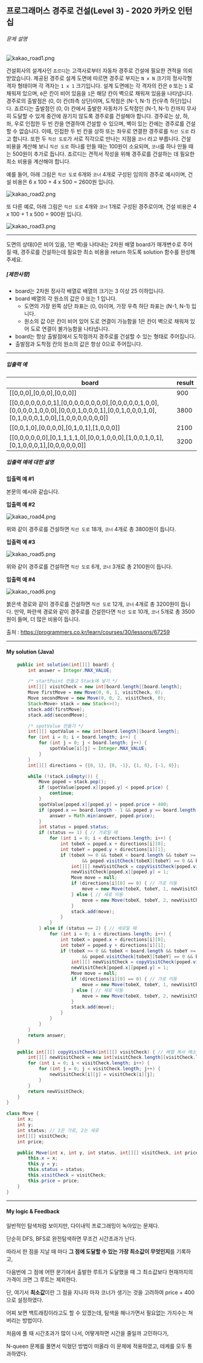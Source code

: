 ## 프로그래머스 경주로 건설(Level 3) - 2020 카카오 인턴십

###### 문제 설명

![kakao_road1.png](https://grepp-programmers.s3.ap-northeast-2.amazonaws.com/files/production/384b9e2a-4eb5-460d-bce2-d12359b03b14/kakao_road1.png)

건설회사의 설계사인 `죠르디`는 고객사로부터 자동차 경주로 건설에 필요한 견적을 의뢰받았습니다.
제공된 경주로 설계 도면에 따르면 경주로 부지는 `N x N` 크기의 정사각형 격자 형태이며 각 격자는 `1 x 1` 크기입니다.
설계 도면에는 각 격자의 칸은 `0` 또는 `1` 로 채워져 있으며, `0`은 칸이 비어 있음을 `1`은 해당 칸이 벽으로 채워져 있음을 나타냅니다.
경주로의 출발점은 (0, 0) 칸(좌측 상단)이며, 도착점은 (N-1, N-1) 칸(우측 하단)입니다. 죠르디는 출발점인 (0, 0) 칸에서 출발한 자동차가 도착점인 (N-1, N-1) 칸까지 무사히 도달할 수 있게 중간에 끊기지 않도록 경주로를 건설해야 합니다.
경주로는 상, 하, 좌, 우로 인접한 두 빈 칸을 연결하여 건설할 수 있으며, 벽이 있는 칸에는 경주로를 건설할 수 없습니다.
이때, 인접한 두 빈 칸을 상하 또는 좌우로 연결한 경주로를 `직선 도로` 라고 합니다.
또한 두 `직선 도로`가 서로 직각으로 만나는 지점을 `코너` 라고 부릅니다.
건설 비용을 계산해 보니 `직선 도로` 하나를 만들 때는 100원이 소요되며, `코너`를 하나 만들 때는 500원이 추가로 듭니다.
죠르디는 견적서 작성을 위해 경주로를 건설하는 데 필요한 최소 비용을 계산해야 합니다.

예를 들어, 아래 그림은 `직선 도로` 6개와 `코너` 4개로 구성된 임의의 경주로 예시이며, 건설 비용은 6 x 100 + 4 x 500 = 2600원 입니다.

![kakao_road2.png](https://grepp-programmers.s3.ap-northeast-2.amazonaws.com/files/production/0e0911e8-f88e-44fe-8bdc-6856a56df8e0/kakao_road2.png)

또 다른 예로, 아래 그림은 `직선 도로` 4개와 `코너` 1개로 구성된 경주로이며, 건설 비용은 4 x 100 + 1 x 500 = 900원 입니다.

![kakao_road3.png](https://grepp-programmers.s3.ap-northeast-2.amazonaws.com/files/production/3f5d9c5e-d7d9-4248-b111-140a0847e741/kakao_road3.png)

------

도면의 상태(0은 비어 있음, 1은 벽)을 나타내는 2차원 배열 board가 매개변수로 주어질 때, 경주로를 건설하는데 필요한 최소 비용을 return 하도록 solution 함수를 완성해주세요.

##### **[제한사항]**

- board는 2차원 정사각 배열로 배열의 크기는 3 이상 25 이하입니다.
- board 배열의 각 원소의 값은 0 또는 1 입니다.
  - 도면의 가장 왼쪽 상단 좌표는 (0, 0)이며, 가장 우측 하단 좌표는 (N-1, N-1) 입니다.
  - 원소의 값 0은 칸이 비어 있어 도로 연결이 가능함을 1은 칸이 벽으로 채워져 있어 도로 연결이 불가능함을 나타냅니다.
- board는 항상 출발점에서 도착점까지 경주로를 건설할 수 있는 형태로 주어집니다.
- 출발점과 도착점 칸의 원소의 값은 항상 0으로 주어집니다.

------

##### **입출력 예**

| board                                                        | result |
| ------------------------------------------------------------ | ------ |
| [[0,0,0],[0,0,0],[0,0,0]]                                    | 900    |
| [[0,0,0,0,0,0,0,1],[0,0,0,0,0,0,0,0],[0,0,0,0,0,1,0,0],[0,0,0,0,1,0,0,0],[0,0,0,1,0,0,0,1],[0,0,1,0,0,0,1,0],[0,1,0,0,0,1,0,0],[1,0,0,0,0,0,0,0]] | 3800   |
| [[0,0,1,0],[0,0,0,0],[0,1,0,1],[1,0,0,0]]                    | 2100   |
| [[0,0,0,0,0,0],[0,1,1,1,1,0],[0,0,1,0,0,0],[1,0,0,1,0,1],[0,1,0,0,0,1],[0,0,0,0,0,0]] | 3200   |

##### **입출력 예에 대한 설명**

**입출력 예 #1**

본문의 예시와 같습니다.

**입출력 예 #2**

![kakao_road4.png](https://grepp-programmers.s3.ap-northeast-2.amazonaws.com/files/production/ccc72e9c-2e22-4a09-a94b-ff057b081a70/kakao_road4.png)

위와 같이 경주로를 건설하면 `직선 도로` 18개, `코너` 4개로 총 3800원이 듭니다.

**입출력 예 #3**

![kakao_road5.png](https://grepp-programmers.s3.ap-northeast-2.amazonaws.com/files/production/422e86e0-a7d7-4a09-9b42-2b6218a9b5f0/kakao_road5.png)

위와 같이 경주로를 건설하면 `직선 도로` 6개, `코너` 3개로 총 2100원이 듭니다.

**입출력 예 #4**

![kakao_road6.png](https://grepp-programmers.s3.ap-northeast-2.amazonaws.com/files/production/4fe42f47-2592-4cb8-91fb-31d6a6da8639/kakao_road6.png)

붉은색 경로와 같이 경주로를 건설하면 `직선 도로` 12개, `코너` 4개로 총 3200원이 듭니다.
만약, 파란색 경로와 같이 경주로를 건설한다면 `직선 도로` 10개, `코너` 5개로 총 3500원이 들며, 더 많은 비용이 듭니다.

출처 : https://programmers.co.kr/learn/courses/30/lessons/67259



---



#### My solution (Java)

```java
    public int solution(int[][] board) {
        int answer = Integer.MAX_VALUE;

        /* startPoint 만들고 Stack에 넣기 */
        int[][] visitCheck = new int[board.length][board.length];
        Move firstMove = new Move(0, 0, 1, visitCheck, 0);
        Move secondMove = new Move(0, 0, 2, visitCheck, 0);
        Stack<Move> stack = new Stack<>();
        stack.add(firstMove);
        stack.add(secondMove);

        /* spotValue 만들기 */
        int[][] spotValue = new int[board.length][board.length];
        for (int i = 0; i < board.length; i++) {
            for (int j = 0; j < board.length; j++) {
                spotValue[i][j] = Integer.MAX_VALUE;
            }
        }
        int[][] directions = {{0, 1}, {0, -1}, {1, 0}, {-1, 0}};

        while (!stack.isEmpty()) {
            Move poped = stack.pop();
            if (spotValue[poped.x][poped.y] < poped.price) {
                continue;
            }
            spotValue[poped.x][poped.y] = poped.price + 400;
            if (poped.x == board.length - 1 && poped.y == board.length - 1) {
                answer = Math.min(answer, poped.price);
            }
            int status = poped.status;
            if (status == 1) { // 가로일 때
                for (int i = 0; i < directions.length; i++) {
                    int tobeX = poped.x + directions[i][0];
                    int tobeY = poped.y + directions[i][1];
                    if (tobeX >= 0 && tobeX < board.length && tobeY >= 0 && tobeY < board.length
                            && poped.visitCheck[tobeX][tobeY] == 0 && board[tobeX][tobeY] == 0) {
                        int[][] newVisitCheck = copyVisitCheck(poped.visitCheck);
                        newVisitCheck[poped.x][poped.y] = 1;
                        Move move = null;
                        if (directions[i][0] == 0) { // 가로 이동
                            move = new Move(tobeX, tobeY, 1, newVisitCheck, poped.price + 100);
                        } else { // 세로 이동
                            move = new Move(tobeX, tobeY, 2, newVisitCheck, poped.price + 600);
                        }
                        stack.add(move);
                    }
                }
            } else if (status == 2) { // 세로일 때
                for (int i = 0; i < directions.length; i++) {
                    int tobeX = poped.x + directions[i][0];
                    int tobeY = poped.y + directions[i][1];
                    if (tobeX >= 0 && tobeX < board.length && tobeY >= 0 && tobeY < board.length
                            && poped.visitCheck[tobeX][tobeY] == 0 && board[tobeX][tobeY] == 0) {
                        int[][] newVisitCheck = copyVisitCheck(poped.visitCheck);
                        newVisitCheck[poped.x][poped.y] = 1;
                        Move move = null;
                        if (directions[i][0] == 0) { // 가로 이동
                            move = new Move(tobeX, tobeY, 1, newVisitCheck, poped.price + 600);
                        } else { // 세로 이동
                            move = new Move(tobeX, tobeY, 2, newVisitCheck, poped.price + 100);
                        }
                        stack.add(move);
                    }
                }
            }
        }
        return answer;
    }

    public int[][] copyVisitCheck(int[][] visitCheck) { // 배열 복사 메소드
        int[][] newVisitCheck = new int[visitCheck.length][visitCheck.length];
        for (int i = 0; i < visitCheck.length; i++) {
            for (int j = 0; j < visitCheck.length; j++) {
                newVisitCheck[i][j] = visitCheck[i][j];
            }
        }
        return newVisitCheck;
    }
}

class Move {
    int x;
    int y;
    int status; // 1은 가로, 2는 세로
    int[][] visitCheck;
    int price;

    public Move(int x, int y, int status, int[][] visitCheck, int price) {
        this.x = x;
        this.y = y;
        this.status = status;
        this.visitCheck = visitCheck;
        this.price = price;
    }
}
```

---



#### My logic & Feedback

일반적인 탐색처럼 보이지만, 다이내믹 프로그래밍이 녹아있는 문제다.

단순히 DFS, BFS로 완전탐색하면 무조건 시간초과가 난다.

따라서 한 점을 지날 때 마다 **그 점에 도달할 수 있는 가장 최소값이 무엇인지**를 기록하고,

다음번에 그 점에 어떤 분기에서 출발한 루트가 도달했을 때 그 최소값보다 현재까지의 가격이 크면 그 루트는 제외한다.

단, 여기서 **최소값**이란 그 점을 지나자 마자 코너가 생기는 것을 고려하여 price + 400 으로 설정하였다.

어찌 보면 백트래킹이라고도 할 수 있겠는데, 탐색을 해나가면서 필요없는 가지수는 쳐버리는 방법이다.

처음에 풀 때 시간초과가 많이 나서, 어떻게하면 시간을 줄일까 고민하다가,

N-queen 문제를 풀면서 익혔던 방법이 떠올라 이 문제에 적용하였고, 테케를 모두 통과하였다.

